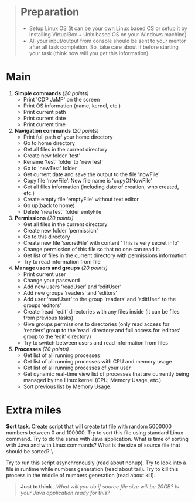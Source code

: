 ># **Preparation**
>-	Setup Linux OS (it can be your own Linux based OS or setup it by installing VirtualBox +   Unix based OS on your Windows machine)   
>-	All your input/output from console should be sent to your mentor after all task completion. So, take care about it before starting your task (think how will you get this information)  

# **Main**
1. **Simple commands** *(20 points)*
    -	Print 'CDP JaMP' on the screen  
    -	Print OS information (name, kernel, etc.)  
    -	Print current path  
    -	Print current date  
    -  	Print current time  
2. **Navigation commands** *(20 points)*
    -	Print full path of your home directory  
    -	Go to home directory  
    -	Get all files in the current directory  
    -	Create new folder 'test'  
    -	Rename 'test' folder to 'newTest'  
    -	Go to 'newTest' folder  
    -	Get current date and save the output to the file 'nowFile'  
    -	Copy file 'nowFile'. New file name is 'copyOfNowFile'  
    -	Get all files information (including date of creation, who created, etc.)  
    -	Create empty file 'emptyFile' without text editor  
    -	Go up(back to home)  
    -	Delete 'newTest' folder emtyFile
3. **Permissions** *(20 points)* 
    -	Get all files in the current directory  
    -	Create new folder 'permission'  
    -	Go to this directory  
    -	Create new file 'secretFile' with content 'This is very secret info'  
    -	Change permission of this file so that no one can read it.  
    -	Get list of files in the current directory with permissions information  
    -	Try to read information from file  
4. **Manage users and groups** *(20 points)* 
    -	Print current user 
    -	Change your password 
    -	Add new users ‘readUser’ and ‘editUser’ 
    -	Add new groups ‘readers’ and ‘editors’ 
    -	Add user ‘readUser’ to the group ‘readers’ and ‘editUser’ to the groups ‘editors’ 
    -	Create ‘read’ ‘edit’ directories with any files inside (it can be files from previous tasks) 
    -	Give groups permissions to directories (only read access for ‘readers‘ group to the ‘read’ directory and full  access for ‘editors‘ group to the ‘edit’ directory) 
    -	Try to switch between users and read information from files  
5. **Processes**  *(20 points)* 
    -	Get list of all running processes  
    -	Get list of all running processes with CPU and memory usage  
    -	Get list of all running processes of your user  
    -  	Get dynamic real-time view list of processes that are currently being managed by the Linux kernel (CPU, Memory Usage, etc.).  
    -	Sort previous list by Memory Usage.  

# **Extra miles**

**Sort task**. Create script that will create txt file with random 5000000 numbers between 0 and 100000. Try to sort this file using standard Linux command. Try to do the same with Java application. What is time of sorting with Java and with Linux commands? What is the size of source file that should be sorted? \ 

Try to run this script asynchronously (read about nohup). Try to look into a file in runtime while numbers generation (read about tail). Try to kill this process in the middle of numbers generation (read about kill).  

>**Just to think**...*What will you do if source file size will be 20GB? Is your Java application ready for this?*

